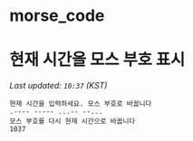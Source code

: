# morse_code
# 현재 시간을 모스 부호 표시
<!-- MORSE_TIME_START -->
_Last updated: `10:37` (KST)_

```
현재 시간을 입력하세요. 모스 부호로 바꿉니다
.---- ----- ...-- --...
모스 부호를 다시 현재 시간으로 바꿉니다
1037
```
<!-- MORSE_TIME_END -->
